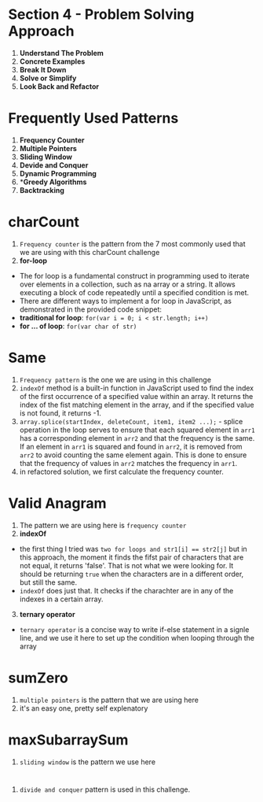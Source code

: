 # Section 4 - Problem Solving Approach 
1. **Understand The Problem** 
2. **Concrete Examples**
3. **Break It Down**
4. **Solve or Simplify**
5. **Look Back and Refactor**

# Frequently Used Patterns 
1. **Frequency Counter**
2. **Multiple Pointers**
3. **Sliding Window**
4. **Devide and Conquer**
5. **Dynamic Programming**
6. ***Greedy Algorithms**
7. **Backtracking**

# charCount 
1. `Frequency counter` is the pattern from the 7 most commonly used that we are using with this charCount challenge
2. **for-loop** 
- The for loop is a fundamental construct in programming used to iterate over elements in a collection, such as na array or a string. It allows executing a block of code repeatedly until a specified condition is met. 
- There are different ways to implement a for loop in JavaScript, as demonstrated in the provided code snippet: 
- **traditional for loop**: 
`for(var i = 0; i < str.length; i++)` 
- **for ... of loop**: 
`for(var char of str)` 

# Same 
1. `Frequency pattern` is the one we are using in this challenge 
2. `indexOf` method is a built-in function in JavaScript used to find the index of the first occurrence of a specified value within an array. It returns the index of the fist matching element in the array, and if the specified value is not found, it returns -1. 
3.  `array.splice(startIndex, deleteCount, item1, item2 ...);` - splice operation in the loop serves to ensure that each squared element in `arr1` has a corresponding element in `arr2` and that the frequency is the same. If an element in `arr1` is squared and found in `arr2`, it is removed from `arr2` to avoid counting the same element again. This is done to ensure that the frequency of values in `arr2` matches the frequency in `arr1`. 
4. in refactored solution, we first calculate the frequency counter. 

# Valid Anagram 
1. The pattern we are using here is `frequency counter`
2. **indexOf**
- the first thing I tried was `two for loops and str1[i] == str2[j]` but in this approach, the moment it finds the fifst pair of characters that are not equal, it returns 'false'. That is not what we were looking for. It should be returning `true` when the characters are in a different order, but still the same. 
- `indexOf` does just that. It checks if the charachter are in any of the indexes in a certain array. 
3. **ternary operator**
- `ternary operator` is a concise way to write if-else statement in a signle line, and we use it here to set up the condition when looping through the array

# sumZero
1. `multiple pointers` is the pattern that we are using here 
2. it's an easy one, pretty self explenatory 

 # maxSubarraySum 
 1. `sliding window` is the pattern we use here

 # 
 1. `divide and conquer` pattern is used in this challenge. 

